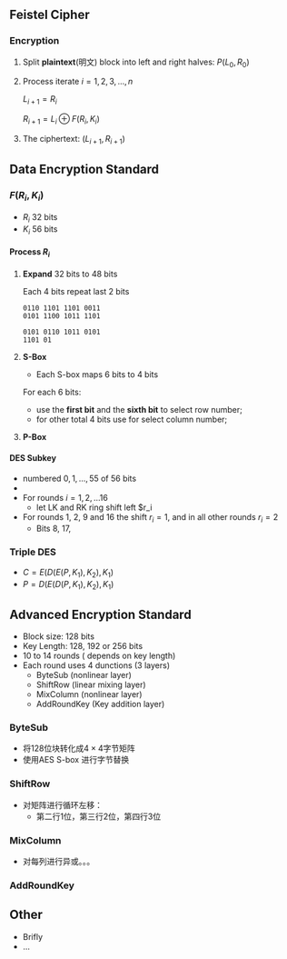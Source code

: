 ## Feistel Cipher

### Encryption

1. Split **plaintext**(明文) block into left and right halves: $P(L_0, R_0)​$

2. Process iterate $i = 1, 2, 3, ..., n​$

   $L_{i+1} = R_i​$

   $R_{i+1} = L_i \oplus F(R_i, K_i)​$

3. The ciphertext: $(L_{i+1}, R_{i+1})​$



## Data Encryption Standard

### $F(R_i, K_i)$

- $R_i​$ 32 bits
- $K_i$ 56 bits

#### Process $R_i$

1. **Expand** 32 bits to 48 bits

   Each 4 bits repeat last 2 bits

   ```
   0110 1101 1101 0011
   0101 1100 1011 1101
   
   0101 0110 1011 0101
   1101 01
   ```

   

2. **S-Box**

   - Each S-box maps 6 bits to 4 bits

   For each 6 bits:

   - use the **first bit** and the **sixth bit** to select row number;
   - for other total 4 bits use for select column number;

3. **P-Box**

#### DES Subkey

- numbered $0, 1, ..., 55$ of 56 bits
- 
- For rounds $i = 1, 2, ... 16$
  - let LK and RK ring shift left $r_i
- For rounds 1, 2, 9 and 16 the shift $r_i = 1$, and in all other rounds $r_i = 2$ 
  - Bits 8, 17, 

### Triple DES

- $C = E(D(E(P, K_1), K_2), K_1)$
- $P = D(E(D(P, K_1), K_2), K_1)​$

## Advanced Encryption Standard

- Block size: 128 bits
- Key Length: 128, 192 or 256 bits
- 10 to 14 rounds ( depends on key length)
- Each round uses 4 dunctions (3 layers)
  - ByteSub (nonlinear layer)
  - ShiftRow (linear mixing layer)
  - MixColumn (nonlinear layer)
  - AddRoundKey (Key addition layer)

### ByteSub

- 将128位块转化成$4 \times 4$字节矩阵
- 使用AES S-box 进行字节替换

### ShiftRow

- 对矩阵进行循环左移：
  - 第二行1位，第三行2位，第四行3位

### MixColumn

- 对每列进行异或。。。

### AddRoundKey

## Other

- Brifly
- ...
